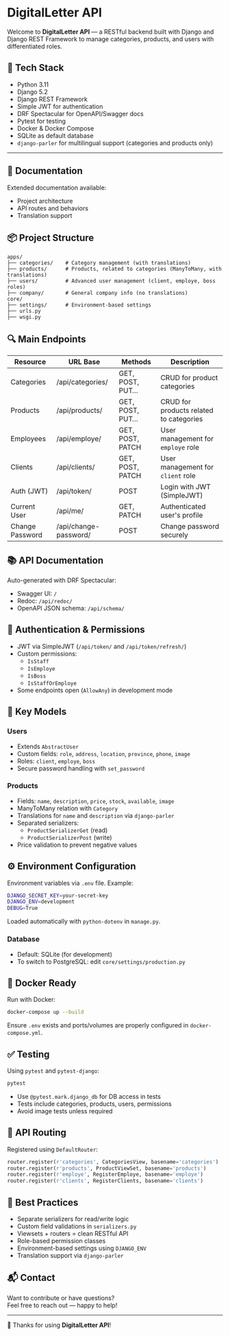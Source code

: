 
# DigitalLetter API

Welcome to **DigitalLetter API** — a RESTful backend built with Django and Django REST Framework to manage categories, products, and users with differentiated roles.

## 🚀 Tech Stack

- Python 3.11
- Django 5.2
- Django REST Framework
- Simple JWT for authentication
- DRF Spectacular for OpenAPI/Swagger docs
- Pytest for testing
- Docker & Docker Compose
- SQLite as default database
- `django-parler` for multilingual support (categories and products only)

---

## 📁 Documentation

Extended documentation available:

- Project architecture
- API routes and behaviors
- Translation support

## 📦 Project Structure

```
apps/
├── categories/    # Category management (with translations)
├── products/      # Products, related to categories (ManyToMany, with translations)
├── users/         # Advanced user management (client, employe, boss roles)
├── company/       # General company info (no translations)
core/
├── settings/      # Environment-based settings
├── urls.py
├── wsgi.py
```

## 🔍 Main Endpoints

| Resource        | URL Base           | Methods           | Description                                |
|----------------|--------------------|-------------------|--------------------------------------------|
| Categories      | /api/categories/   | GET, POST, PUT…   | CRUD for product categories                |
| Products         | /api/products/     | GET, POST, PUT…   | CRUD for products related to categories    |
| Employees       | /api/employe/      | GET, POST, PATCH  | User management for `employe` role         |
| Clients         | /api/clients/      | GET, POST, PATCH  | User management for `client` role          |
| Auth (JWT)      | /api/token/        | POST              | Login with JWT (SimpleJWT)                 |
| Current User    | /api/me/           | GET, PATCH        | Authenticated user's profile               |
| Change Password | /api/change-password/ | POST           | Change password securely                   |

## 📚 API Documentation

Auto-generated with DRF Spectacular:

- Swagger UI: `/`
- Redoc: `/api/redoc/`
- OpenAPI JSON schema: `/api/schema/`

## 🔐 Authentication & Permissions

- JWT via SimpleJWT (`/api/token/` and `/api/token/refresh/`)
- Custom permissions:
  - `IsStaff`
  - `IsEmploye`
  - `IsBoss`
  - `IsStaffOrEmploye`
- Some endpoints open (`AllowAny`) in development mode

## 🧑 Key Models

### Users
- Extends `AbstractUser`
- Custom fields: `role`, `address`, `location`, `province`, `phone`, `image`
- Roles: `client`, `employe`, `boss`
- Secure password handling with `set_password`

### Products
- Fields: `name`, `description`, `price`, `stock`, `available`, `image`
- ManyToMany relation with `Category`
- Translations for `name` and `description` via `django-parler`
- Separated serializers:
  - `ProductSerializerGet` (read)
  - `ProductSerializerPost` (write)
- Price validation to prevent negative values

## ⚙️ Environment Configuration

Environment variables via `.env` file. Example:

```bash
DJANGO_SECRET_KEY=your-secret-key
DJANGO_ENV=development
DEBUG=True
```

Loaded automatically with `python-dotenv` in `manage.py`.

### Database
- Default: SQLite (for development)
- To switch to PostgreSQL: edit `core/settings/production.py`

## 🐳 Docker Ready

Run with Docker:

```bash
docker-compose up --build
```

Ensure `.env` exists and ports/volumes are properly configured in `docker-compose.yml`.

## ✅ Testing

Using `pytest` and `pytest-django`:

```bash
pytest
```

- Use `@pytest.mark.django_db` for DB access in tests
- Tests include categories, products, users, permissions
- Avoid image tests unless required

## 🔀 API Routing

Registered using `DefaultRouter`:

```python
router.register(r'categories', CategoriesView, basename='categories')
router.register(r'products', ProductViewSet, basename='products')
router.register(r'employe', RegisterEmploye, basename='employe')
router.register(r'clients', RegisterClients, basename='clients')
```

## 🧠 Best Practices

- Separate serializers for read/write logic
- Custom field validations in `serializers.py`
- Viewsets + routers = clean RESTful API
- Role-based permission classes
- Environment-based settings using `DJANGO_ENV`
- Translation support via `django-parler`

## 📬 Contact

Want to contribute or have questions?  
Feel free to reach out — happy to help!

---

🎉 Thanks for using **DigitalLetter API**!
